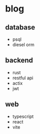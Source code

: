 # blog

## database

- psql
- diesel orm

## backend

- rust
- restful api
- actix
- jwt

## web

- typescript
- react
- vite
